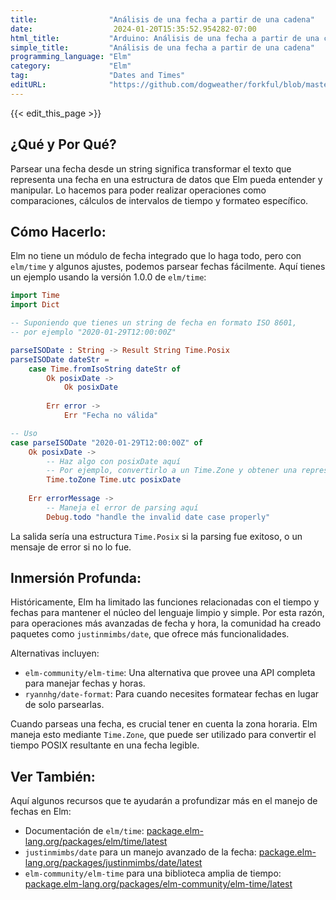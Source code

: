 ```yaml
---
title:                "Análisis de una fecha a partir de una cadena"
date:                  2024-01-20T15:35:52.954282-07:00
html_title:           "Arduino: Análisis de una fecha a partir de una cadena"
simple_title:         "Análisis de una fecha a partir de una cadena"
programming_language: "Elm"
category:             "Elm"
tag:                  "Dates and Times"
editURL:              "https://github.com/dogweather/forkful/blob/master/content/es/elm/parsing-a-date-from-a-string.md"
---
```


{{< edit_this_page >}}

## ¿Qué y Por Qué?
Parsear una fecha desde un string significa transformar el texto que representa una fecha en una estructura de datos que Elm pueda entender y manipular. Lo hacemos para poder realizar operaciones como comparaciones, cálculos de intervalos de tiempo y formateo específico.

## Cómo Hacerlo:
Elm no tiene un módulo de fecha integrado que lo haga todo, pero con `elm/time` y algunos ajustes, podemos parsear fechas fácilmente. Aquí tienes un ejemplo usando la versión 1.0.0 de `elm/time`:

```Elm
import Time
import Dict

-- Suponiendo que tienes un string de fecha en formato ISO 8601, 
-- por ejemplo "2020-01-29T12:00:00Z"

parseISODate : String -> Result String Time.Posix
parseISODate dateStr =
    case Time.fromIsoString dateStr of
        Ok posixDate ->
            Ok posixDate
        
        Err error ->
            Err "Fecha no válida"

-- Uso
case parseISODate "2020-01-29T12:00:00Z" of
    Ok posixDate ->
        -- Haz algo con posixDate aquí
        -- Por ejemplo, convertirlo a un Time.Zone y obtener una representación legible:
        Time.toZone Time.utc posixDate
    
    Err errorMessage ->
        -- Maneja el error de parsing aquí
        Debug.todo "handle the invalid date case properly"

```

La salida sería una estructura `Time.Posix` si la parsing fue exitoso, o un mensaje de error si no lo fue.

## Inmersión Profunda:
Históricamente, Elm ha limitado las funciones relacionadas con el tiempo y fechas para mantener el núcleo del lenguaje limpio y simple. Por esta razón, para operaciones más avanzadas de fecha y hora, la comunidad ha creado paquetes como `justinmimbs/date`, que ofrece más funcionalidades.

Alternativas incluyen:
- `elm-community/elm-time`: Una alternativa que provee una API completa para manejar fechas y horas.
- `ryannhg/date-format`: Para cuando necesites formatear fechas en lugar de solo parsearlas.

Cuando parseas una fecha, es crucial tener en cuenta la zona horaria. Elm maneja esto mediante `Time.Zone`, que puede ser utilizado para convertir el tiempo POSIX resultante en una fecha legible.

## Ver También:
Aquí algunos recursos que te ayudarán a profundizar más en el manejo de fechas en Elm:

- Documentación de `elm/time`: [package.elm-lang.org/packages/elm/time/latest](https://package.elm-lang.org/packages/elm/time/latest)
- `justinmimbs/date` para un manejo avanzado de la fecha: [package.elm-lang.org/packages/justinmimbs/date/latest](https://package.elm-lang.org/packages/justinmimbs/date/latest)
- `elm-community/elm-time` para una biblioteca amplia de tiempo: [package.elm-lang.org/packages/elm-community/elm-time/latest](https://package.elm-lang.org/packages/elm-community/elm-time/latest)
